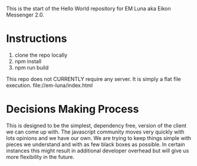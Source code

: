 This is the start of the Hello World repository for EM Luna aka Eikon Messenger 2.0.

# Instructions

1. clone the repo locally
2. npm install
3. npm run build

This repo does not CURRENTLY require any server. It is simply a flat file execution.
file://em-luna/index.html

# Decisions Making Process
This is designed to be the simplest, dependency free, version of the client we can come up with. The javascript community moves very quickly with lots opinions and we have our own. We are trying to keep things simple with pieces we understand and with as few black boxes as possible. In certain instances this might result in additional developer overhead but will give us more flexibility in the future.
